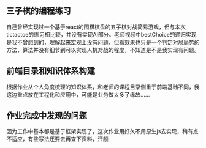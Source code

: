 ## 三子棋的编程练习
自己曾经实现过一个基于react的围棋棋盘的五子棋对战简易游戏，但与本次tictactoe的练习相比较，并没有实现AI部分。老师视频中bestChoice的递归实现是我不曾想到的，理解起来宏观上没有问题，但看效果也只是一个判定对局局势的方法，算法并没有细节到可以实现人机对战的程度，不知道是不是我实现有问题。

## 前端目录和知识体系构建
根据作业从个人角度梳理的知识体系，和老师的课程目录侧重于前端基础不同，我这边重点放在工程化和应用中，可能是业务做太多了缘故……

## 作业完成中发现的问题
因为工作中基本都是基于框架实现了，这次作业用好久不用原生js去实现，稍有点不适应，有些写法还要去再查下资料，汗颜
